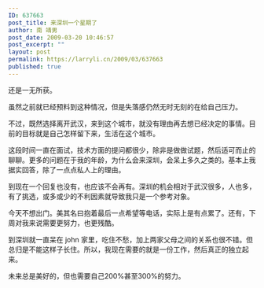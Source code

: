 ```yaml
---
ID: 637663
post_title: 来深圳一个星期了
author: 南 靖男
post_date: 2009-03-20 10:46:57
post_excerpt: ""
layout: post
permalink: https://larryli.cn/2009/03/637663
published: true
---
```

<p>还是一无所获。</p>  <p>虽然之前就已经预料到这种情况，但是失落感仍然无时无刻的在给自己压力。</p>  <p>不过，既然选择离开武汉，来到这个城市，就没有理由再去想已经决定的事情。目前的目标就是自己怎样留下来，生活在这个城市。</p>  <p>这段时间一直在面试，技术方面的提问都很少，除非是做做试题，然后适可而止的聊聊。更多的问题在于我的年龄，为什么会来深圳，会呆上多久之类的。基本上我据实回答，除了一点点私人上的理由。</p>  <p>到现在一个回复也没有，也应该不会再有。深圳的机会相对于武汉很多，人也多，有了挑选，或多或少的不利因素就导致我只是一个参考对象。</p>  <p>今天不想出门。美其名曰抱着最后一点希望等电话，实际上是有点累了。还有，下周对我来说需要更努力，也更残酷。</p>  <p>到深圳就一直呆在 john 家里，吃住不愁，加上两家父母之间的关系也很不错。但总归是不能这样子长住。所以，我现在需要的就是一份工作，然后真正的独立起来。</p>  <p>未来总是美好的，但也需要自己200%甚至300%的努力。</p>